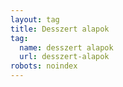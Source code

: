 ```yaml
---
layout: tag
title: Desszert alapok
tag:
  name: desszert alapok
  url: desszert-alapok
robots: noindex
---
```

